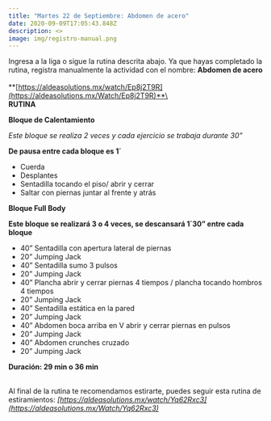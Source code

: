 ```yaml
---
title: "Martes 22 de Septiembre: Abdomen de acero"
date: 2020-09-09T17:05:43.848Z
description: <>
image: img/registro-manual.png
---
```

Ingresa a la liga o sigue la rutina descrita abajo. Ya que hayas completado la rutina, registra manualmente la actividad con el nombre: **Abdomen de acero**\
\
**[https://aldeasolutions.mx/​watch/Ep8j2T9R](https://aldeasolutions.mx/Watch/Ep8j2T9R)**\
\
**RUTINA**

**Bloque de Calentamiento**

*Este bloque se realiza 2 veces y cada ejercicio se trabaja durante 30”* 

**De pausa entre cada bloque es 1´**

* Cuerda
* Desplantes
* Sentadilla tocando el piso/ abrir y cerrar
* Saltar con piernas juntar al frente y atrás

**Bloque Full Body**

**Este bloque se realizará 3 o 4 veces, se descansará 1´30” entre cada bloque** 

* 40” Sentadilla con apertura lateral de piernas
* 20” Jumping Jack
* 40” Sentadilla sumo 3 pulsos
* 20” Jumping Jack
* 40” Plancha abrir y cerrar piernas 4 tiempos / plancha tocando hombros 4 tiempos
* 20” Jumping Jack
* 40” Sentadilla estática en la pared 
* 20” Jumping Jack
* 40” Abdomen boca arriba en V abrir y cerrar piernas en pulsos
* 20” Jumping Jack
* 40” Abdomen crunches cruzado
* 20” Jumping Jack

**Duración: 29 min o 36 min**

\
Al final de la rutina te recomendamos estirarte, puedes seguir esta rutina de estiramientos: *[https://aldeasolutions.mx/​watch/Yq62Rxc3](https://aldeasolutions.mx/Watch/Yq62Rxc3)*